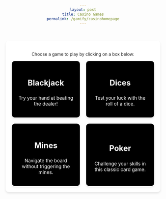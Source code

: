 ```yaml
---
layout: post
title: Casino Games
permalink: /gamify/casinohomepage
---
```

<style>
    body {
        text-align: center;
    }
    .container {
        max-width: 800px;
        margin: 50px auto;
        padding: 20px;
        background-color: #fff;
        border-radius: 10px;
        box-shadow: 0 4px 6px rgba(0, 0, 0, 0.1);
    }
    .game-boxes {
        display: grid;
        grid-template-columns: 1fr;
        gap: 20px;
    }
    @media (min-width: 600px) {
        .game-boxes {
            grid-template-columns: 1fr 1fr;
        }
    }
    .game-box {
        display: flex;
        flex-direction: column;
        justify-content: center;
        align-items: center;
        text-decoration: none;
        padding: 20px;
        background-color: black;
        color: white;
        border-radius: 10px;
        box-shadow: 0 4px 6px rgba(0, 0, 0, 0.1);
        transition: transform 0.2s, background-color 0.3s;
        cursor: pointer;
    }
    .game-box:hover {
        background-color: #c0392b;
        transform: scale(1.05);
    }
    .game-box h2 {
        font-size: 1.8em;
        margin-bottom: 10px;
    }
    .game-box p {
        font-size: 1.1em;
    }
    

</style>

<div class="container">
    <p>Choose a game to play by clicking on a box below:</p>
    <div class="game-boxes">
        <div class="game-box" onclick="location='./blackjack'">
            <h2>Blackjack</h2>
            <p>Try your hand at beating the dealer!</p>
        </div>
        <div class="game-box" onclick="location='./dices'">
            <h2>Dices</h2>
            <p>Test your luck with the roll of a dice.</p>
        </div>
        <div class="game-box" onclick="location='./mines'">
            <h2>Mines</h2>
            <p>Navigate the board without triggering the mines.</p>
        </div>
        <div class="game-box" onclick="location='./poker'">
            <h2>Poker</h2>
            <p>Challenge your skills in this classic card game.</p>
        </div>
    </div>
</div>

